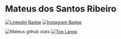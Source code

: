 # Mateus dos Santos Ribeiro
[![Linkedin Badge](https://img.shields.io/badge/linkedin-%230077B5.svg?&style=for-the-badge&logo=linkedin&logoColor=white&link=https://www.linkedin.com/in/mateus-ribeiro-b104a9120/)](https://www.linkedin.com/in/mateus-ribeiro-b104a9120/)
[![Instagram Badge](https://img.shields.io/badge/instagram-%23E4405F.svg?&style=for-the-badge&logo=instagram&logoColor=white&link=https://www.instagram.com/mateus_s_ribeiro/)](https://www.instagram.com/mateus_s_ribeiro/)

![Mateus github stats](https://github-readme-stats.vercel.app/api?username=MateusBCC020&show_icons=true&theme=merko)
[![Top Langs](https://github-readme-stats.vercel.app/api/top-langs/?username=MateusBCC020&layout=compact)](https://github.com/MateusBCC020)

